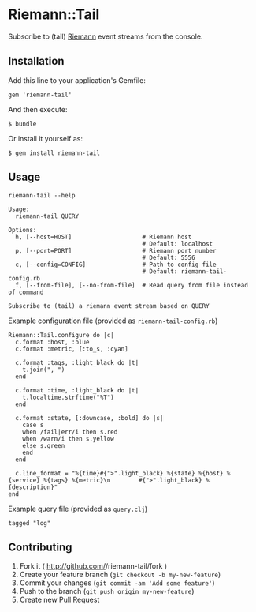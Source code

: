# Riemann::Tail

Subscribe to (tail) [Riemann](http://riemann.io "Riemann") event streams from the console.

## Installation

Add this line to your application's Gemfile:

    gem 'riemann-tail'

And then execute:

    $ bundle

Or install it yourself as:

    $ gem install riemann-tail

## Usage

`riemann-tail --help`

    Usage:
      riemann-tail QUERY

    Options:
      h, [--host=HOST]                    # Riemann host
                                          # Default: localhost
      p, [--port=PORT]                    # Riemann port number
                                          # Default: 5556
      c, [--config=CONFIG]                # Path to config file
                                          # Default: riemann-tail-config.rb
      f, [--from-file], [--no-from-file]  # Read query from file instead of command

    Subscribe to (tail) a riemann event stream based on QUERY

Example configuration file (provided as `riemann-tail-config.rb`)

    Riemann::Tail.configure do |c|
      c.format :host, :blue
      c.format :metric, [:to_s, :cyan]

      c.format :tags, :light_black do |t|
        t.join(", ")
      end

      c.format :time, :light_black do |t|
        t.localtime.strftime("%T")
      end

      c.format :state, [:downcase, :bold] do |s|
        case s
        when /fail|err/i then s.red
        when /warn/i then s.yellow
        else s.green
        end
      end

      c.line_format = "%{time}#{">".light_black} %{state} %{host} %{service} %{tags} %{metric}\n        #{">".light_black} %{description}"
    end

Example query file (provided as `query.clj`)

    tagged "log"

## Contributing

1. Fork it ( http://github.com/<my-github-username>/riemann-tail/fork )
2. Create your feature branch (`git checkout -b my-new-feature`)
3. Commit your changes (`git commit -am 'Add some feature'`)
4. Push to the branch (`git push origin my-new-feature`)
5. Create new Pull Request
